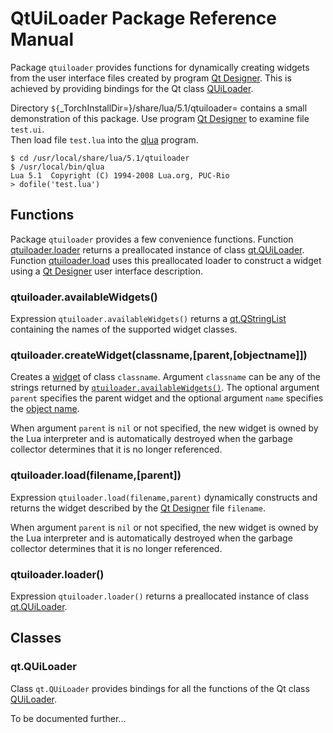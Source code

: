<a name="qtuiloader.dok"></a>
# QtUiLoader Package Reference Manual #

Package `qtuiloader` provides 
functions for dynamically creating widgets
from the user interface files created by program
[Qt Designer](http://doc.trolltech.com/4.4/designer-manual.html).
This is achieved by providing bindings for the Qt class
[QUiLoader](http://doc.trolltech.com/4.4/quiloader.html).



Directory `${`_TorchInstallDir=}/share/lua/5.1/qtuiloader=
contains a small demonstration of this package.
Use program
[Qt Designer](http://doc.trolltech.com/4.4/designer-manual.html)
to examine file `test.ui`.  
Then load file `test.lua` into the
[qlua](qt.md#qlua) program.

```
$ cd /usr/local/share/lua/5.1/qtuiloader
$ /usr/local/bin/qlua
Lua 5.1  Copyright (C) 1994-2008 Lua.org, PUC-Rio
> dofile('test.lua')
```


<a name="qtuiloader.functions"></a>
## Functions ##

Package `qtuiloader` provides a few convenience functions. 
Function [qtuiloader.loader](#qtuiloaderloader) returns a 
preallocated instance of class [qt.QUiLoader](#quiloader). 
Function [qtuiloader.load](#qtuiloaderload) uses 
this preallocated loader to construct a widget using a
[Qt Designer](http://doc.trolltech.com/4.4/designer-manual.html)
user interface description.


<a name="qtuiloaderavailablewidgets"></a>
### qtuiloader.availableWidgets() ###
<a name="qtuiloader.availablewidgets"></a>

Expression `qtuiloader.availableWidgets()` returns a 
[qt.QStringList](qtcore.md#qstringlist)
containing the names of the supported widget classes.


<a name="qtuiloader.createWidget"></a>
### qtuiloader.createWidget(classname,[parent,[objectname]]) ###

Creates a [widget](qtgui.md#qwidget) of class `classname`.
Argument `classname` can be any of the strings returned
by [`qtuiloader.availableWidgets()`](#qtuiloaderavailablewidgets).
The optional argument `parent` specifies the parent widget
and the optional argument `name` specifies the 
[object name](qtcore.md#qobjectobjectname).

When argument `parent` is `nil` or not specified,
the new widget is owned by the Lua interpreter 
and is automatically destroyed when the garbage collector
determines that it is no longer referenced.

<a name="qtuiloaderload"></a>
### qtuiloader.load(filename,[parent]) ###
<a name="qtuiloader.load"></a>

Expression `qtuiloader.load(filename,parent)` dynamically
constructs and returns the widget described by the 
[Qt Designer](http://doc.trolltech.com/4.4/designer-manual.html)
file `filename`.

When argument `parent` is `nil` or not specified,
the new widget is owned by the Lua interpreter 
and is automatically destroyed when the garbage collector
determines that it is no longer referenced.

<a name="qtuiloaderloader"></a>
### qtuiloader.loader() ###
<a name="qtuiloader.loader"></a>

Expression `qtuiloader.loader()`
returns a preallocated instance
of class [qt.QUiLoader](#quiloader).


<a name="qtuiloader.classes"></a>
## Classes ##

<a name="quiloader"></a>
### qt.QUiLoader ###

Class `qt.QUiLoader` provides bindings 
for all the functions of the Qt class 
[QUiLoader](http://doc.trolltech.com/4.4/quiloader.html).

To be documented further...


